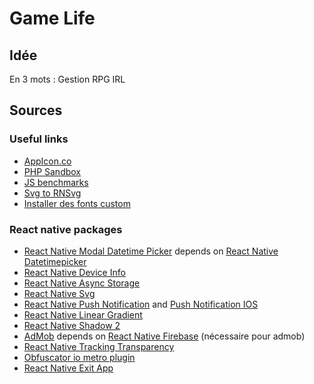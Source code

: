# Game Life

## Idée
En 3 mots : Gestion RPG IRL

## Sources
### Useful links
* [AppIcon.co](https://appicon.co/)
* [PHP Sandbox](https://sandbox.onlinephpfunctions.com/)
* [JS benchmarks](https://jsben.ch/WqlIl)
* [Svg to RNSvg](https://react-svgr.com/playground/?native=true&svgo=false)
* [Installer des fonts custom](https://www.bigbinary.com/learn-react-native/adding-custom-fonts)

### React native packages
* [React Native Modal Datetime Picker](https://github.com/mmazzarolo/react-native-modal-datetime-picker) depends on [React Native Datetimepicker](https://github.com/react-native-community/react-native-datetimepicker)
* [React Native Device Info](https://github.com/react-native-device-info/react-native-device-info)
* [React Native Async Storage](https://github.com/react-native-async-storage/async-storage)
* [React Native Svg](https://github.com/react-native-svg/react-native-svg)
* [React Native Push Notification](https://www.npmjs.com/package/react-native-push-notification) and [Push Notification IOS](https://github.com/react-native-push-notification/ios)
* [React Native Linear Gradient](https://github.com/react-native-linear-gradient/react-native-linear-gradient)
* [React Native Shadow 2](https://www.npmjs.com/package/react-native-shadow-2)
* [AdMob](https://rnfb-docs.netlify.app/admob/usage) depends on [React Native Firebase](https://rnfirebase.io) (nécessaire pour admob)
* [React Native Tracking Transparency](https://www.npmjs.com/package/react-native-tracking-transparency)
* [Obfuscator io metro plugin](https://www.npmjs.com/package/obfuscator-io-metro-plugin)
* [React Native Exit App](https://www.npmjs.com/package/react-native-exit-app)
